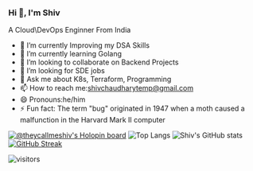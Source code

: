 ### Hi 👋, I'm Shiv
A Cloud\DevOps Enginner From India
- 🔭 I’m currently Improving my DSA Skills
- 🌱 I’m currently learning Golang
- 👯 I’m looking to collaborate on Backend Projects
- 🤔 I’m looking for SDE jobs
- 💬 Ask me about K8s, Terraform, Programming
- 📫 How to reach me:shivchaudharytemp@gmail.com
- 😄 Pronouns:he/him
- ⚡ Fun fact: The term "bug" originated in 1947 when a moth caused a malfunction in the Harvard Mark II computer

[![@theycallmeshiv's Holopin board](https://holopin.me/heycallmeshiv)](https://holopin.io/@heycallmeshiv)
![Top Langs](https://github-readme-stats.vercel.app/api/top-langs/?username=helloshiv01&show_icons=true&theme=tokyonight)
![Shiv's GitHub stats](https://github-readme-stats.vercel.app/api?username=helloshiv01&show_icons=true&theme=tokyonight)
[![GitHub Streak](https://streak-stats.demolab.com/?user=helloshiv01)](https://git.io/streak-stats)


![visitors](https://visitor-badge.laobi.icu/badge?page_id=helloshiv01.visitor-badge)
